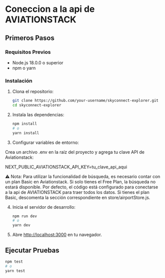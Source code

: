 # Coneccion a la api de AVIATIONSTACK

## Primeros Pasos  

### Requisitos Previos  

- Node.js 18.0.0 o superior  
- npm o yarn  

### Instalación  

1. Clona el repositorio:  
   ```bash
   git clone https://github.com/your-username/skyconnect-explorer.git
   cd skyconnect-explorer
   ```  

2. Instala las dependencias:  
   ```bash
   npm install
   # o
   yarn install
   ```  

3. Configurar variables de entorno:

Crea un archivo .env en la raíz del proyecto y agrega tu clave API de Aviationstack:

NEXT_PUBLIC_AVIATIONSTACK_API_KEY=tu_clave_api_aqui

⚠️ Nota: Para utilizar la funcionalidad de búsqueda, es necesario contar con un plan Basic en Aviationstack. Si solo tienes el Free Plan, la búsqueda no estará disponible. Por defecto, el código está configurado para conectarse a la api de AVIATIONSTACK para traer todos los datos. Si tienes el plan Basic, descomenta la sección correspondiente en store/airportStore.js.

4. Inicia el servidor de desarrollo:  
   ```bash
   npm run dev
   # o
   yarn dev
   ```  

5. Abre [http://localhost:3000](http://localhost:3000) en tu navegador.  

## Ejecutar Pruebas  

```bash
npm test
# o
yarn test
```  